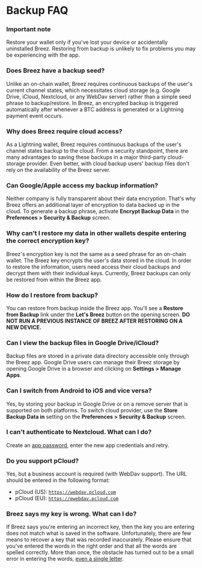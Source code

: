 # Backup FAQ

### Important note
Restore your wallet only if you've lost your device or accidentally uninstalled Breez. Restoring from backup is unlikely to fix problems you may be experiencing with the app.

### Does Breez have a backup seed?
Unlike an on-chain wallet, Breez requires continuous backups of the user's current channel states, which necessitates cloud storage (e.g. Google Drive, iCloud, Nextcloud, or any WebDav server) rather than a simple seed phrase to backup/restore. In Breez, an encrypted backup is triggered automatically after whenever a BTC address is generated or a Lightning payment event occurs.
### Why does Breez require cloud access?
As a Lightning wallet, Breez requires continuous backups of the user's channel states backup to the cloud. From a security standpoint, there are many advantages to saving these backups in a major third-party cloud-storage provider. Even better, with cloud backup users' backup files don't rely on the availability of the Breez server.
### Can Google/Apple access my backup information?
Neither company is fully transparent about their data encryption. That's why Breez offers an additional layer of encryption to data backed up in the cloud. To generate a backup phrase, activate **Encrypt Backup Data** in the **Preferences > Security & Backup** screen.
### Why can't I restore my data in other wallets despite entering the correct encryption key?
Breez's encryption key is not the same as a seed phrase for an on-chain wallet. The Breez key encrypts the user's data stored in the cloud. In order to restore the information, users need access their cloud backups and decrypt them with their individual keys. Currently, Breez backups can only be restored from within the Breez app.
### How do I restore from backup?
You can restore from backup inside the Breez app. You'll see a **Restore from Backup** link under the **Let's Breez** button on the opening screen.
**DO NOT RUN A PREVIOUS INSTANCE OF BREEZ AFTER RESTORING ON A NEW DEVICE.**
### Can I view the backup files in Google Drive/iCloud?
Backup files are stored in a private data directory accessible only through the Breez app.
Google Drive users can manage their Breez storage by opening Google Drive in a browser and clicking on **Settings > Manage Apps**.
### Can I switch from Android to iOS and vice versa?
Yes, by storing your backup in Google Drive or on a remove server that is supported on both platforms. To switch cloud provider, use the **Store Backup Data in** setting on the **Preferences > Security & Backup** screen.
### I can't authenticate to Nextcloud. What can I do?
Create an [app password](https://docs.nextcloud.com/server/latest/admin_manual/configuration_user/two_factor-auth.html), enter the new app credentials and retry.
### Do you support pCloud?
Yes, but a business account is required (with WebDav support). The URL should be entered in the following format:
* pCloud (US): <code>https://webdav.pcloud.com</code>
* pCloud (EU): <code>https://ewebdav.pcloud.com</code>
### Breez says my key is wrong. What can I do?
If Breez says you're entering an incorrect key, then the key you are entering does not match what is saved in the software. Unfortunately, there are few means to recover a key that was recorded inaccurately. Please ensure that you've entered the words in the right order and that all the words are spelled correctly. More than once, the obstacle has turned out to be a small error in entering the words, [even a single letter](https://github.com/breez/breezmobile/issues/615#issuecomment-955764720). 
